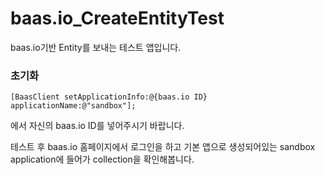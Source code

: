 baas.io_CreateEntityTest
========================

baas.io기반 Entity를 보내는 테스트 앱입니다.

### 초기화
```
[BaasClient setApplicationInfo:@{baas.io ID} applicationName:@"sandbox"]; 
```
에서 자신의 baas.io ID를 넣어주시기 바랍니다.

테스트 후 baas.io 홈페이지에서 로그인을 하고 기본 앱으로 생성되어있는 sandbox application에 들어가 collection을 확인해봅니다.